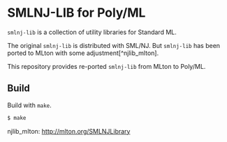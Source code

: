 # SMLNJ-LIB for Poly/ML

`smlnj-lib` is a collection of utility libraries for Standard ML.

The original `smlnj-lib` is distributed with SML/NJ.
But `smlnj-lib` has been ported to MLton with some adjustment[^njlib_mlton].

This repository provides re-ported `smlnj-lib` from MLton to Poly/ML.


## Build

Build with `make`.

```sh
$ make
```



njlib_mlton: http://mlton.org/SMLNJLibrary


